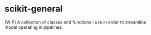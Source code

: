# scikit-general

[WIP] A collection of classes and functions I use in order to streamline model operating in pipelines.
